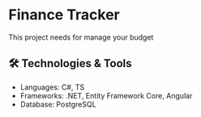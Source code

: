 # Finance Tracker

This project needs for manage your budget


## 🛠 Technologies & Tools
-  Languages: C#, TS
- Frameworks: .NET, Entity Framework Core, Angular
- Database: PostgreSQL
